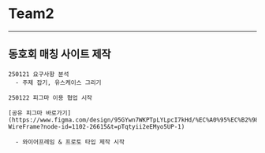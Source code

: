 # Team2
---
동호회 매칭 사이트 제작
---
```
250121 요구사항 분석
  - 주제 잡기, 유스케이스 그리기
```
```
250122 피그마 이용 협업 시작

[공유 피그마 바로가기](https://www.figma.com/design/95GYwn7WKPTpLYLpcI7kHd/%EC%A0%95%EC%B2%98%EC%82%B0%EA%B8%B0A_2%ED%8C%80-WireFrame?node-id=1102-26615&t=pTqtyii2eEMyo5UP-1)

  - 와이어프레임 & 프로토 타입 제작 시작
```
